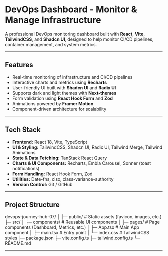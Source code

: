 # DevOps Dashboard - Monitor & Manage Infrastructure

A professional DevOps monitoring dashboard built with **React**, **Vite**, **TailwindCSS**, and **Shadcn UI**, designed to help monitor CI/CD pipelines, container management, and system metrics. 

---

## Features

- Real-time monitoring of infrastructure and CI/CD pipelines  
- Interactive charts and metrics using **Recharts**  
- User-friendly UI built with **Shadcn UI** and **Radix UI**  
- Supports dark and light themes with **Next-themes**  
- Form validation using **React Hook Form** and **Zod**  
- Animations powered by **Framer Motion**  
- Component-driven architecture for scalability  

---

## Tech Stack

- **Frontend:** React 18, Vite, TypeScript  
- **UI & Styling:** TailwindCSS, Shadcn UI, Radix UI, Tailwind Merge, Tailwind Animations  
- **State & Data Fetching:** TanStack React Query  
- **Charts & UI Components:** Recharts, Embla Carousel, Sonner (toast notifications)  
- **Form Handling:** React Hook Form, Zod  
- **Utilities:** Date-fns, clsx, class-variance-authority  
- **Version Control:** Git / GitHub  

---

## Project Structure

devops-journey-hub-07/
│
├─ public/ # Static assets (favicon, images, etc.)
├─ src/
│ ├─ components/ # Reusable UI components
│ ├─ pages/ # Page components (Dashboard, Metrics, etc.)
│ ├─ App.tsx # Main App component
│ ├─ main.tsx # Entry point
│ └─ index.css # TailwindCSS styles
├─ package.json
├─ vite.config.ts
├─ tailwind.config.ts
└─ README.md



---



